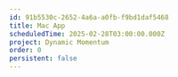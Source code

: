 ```yaml
---
id: 91b5530c-2652-4a6a-a0fb-f9bd1daf5468
title: Mac App
scheduledTime: 2025-02-28T03:00:00.000Z
project: Dynamic Momentum
order: 0
persistent: false
---
```



